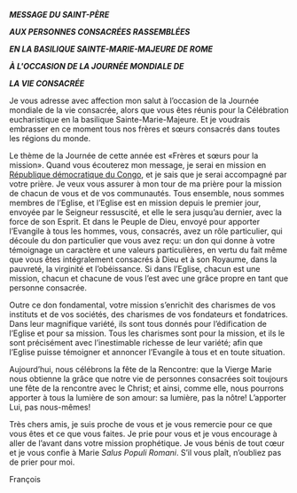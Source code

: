 ***MESSAGE DU SAINT-PÈRE***

***AUX PERSONNES CONSACRÉES RASSEMBLÉES***

***EN LA BASILIQUE SAINTE-MARIE-MAJEURE DE ROME***

***À L'OCCASION DE LA JOURNÉE MONDIALE DE***

***LA VIE CONSACRÉE***

Je vous adresse avec affection mon salut à l’occasion de la Journée mondiale de la vie consacrée, alors que vous êtes réunis pour la Célébration eucharistique en la basilique Sainte-Marie-Majeure. Et je voudrais embrasser en ce moment tous nos frères et sœurs consacrés dans toutes les régions du monde.

Le thème de la Journée de cette année est «Frères et sœurs pour la mission». Quand vous écouterez mon message, je serai en mission en [République démocratique du Congo](https://www.vatican.va/content/francesco/fr/travels/2023/outside/documents/congo-sudsudan-2023.html), et je sais que je serai accompagné par votre prière. Je veux vous assurer à mon tour de ma prière pour la mission de chacun de vous et de vos communautés. Tous ensemble, nous sommes membres de l’Eglise, et l’Eglise est en mission depuis le premier jour, envoyée par le Seigneur ressuscité, et elle le sera jusqu’au dernier, avec la force de son Esprit. Et dans le Peuple de Dieu, envoyé pour apporter l’Evangile à tous les hommes, vous, consacrés, avez un rôle particulier, qui découle du don particulier que vous avez reçu: un don qui donne à votre témoignage un caractère et une valeurs particulières, en vertu du fait même que vous êtes intégralement consacrés à Dieu et à son Royaume, dans la pauvreté, la virginité et l’obéissance. Si dans l’Eglise, chacun est une mission, chacun et chacune de vous l’est avec une grâce propre en tant que personne consacrée.

Outre ce don fondamental, votre mission s’enrichit des charismes de vos instituts et de vos sociétés, des charismes de vos fondateurs et fondatrices. Dans leur magnifique variété, ils sont tous donnés pour l’édification de l’Eglise et pour sa mission. Tous les charismes sont pour la mission, et ils le sont précisément avec l’inestimable richesse de leur variété; afin que l’Eglise puisse témoigner et annoncer l’Evangile à tous et en toute situation.

Aujourd’hui, nous célébrons la fête de la Rencontre: que la Vierge Marie nous obtienne la grâce que notre vie de personnes consacrées soit toujours une fête de la rencontre avec le Christ; et ainsi, comme elle, nous pourrons apporter à tous la lumière de son amour: sa lumière, pas la nôtre! L’apporter Lui, pas nous-mêmes!

Très chers amis, je suis proche de vous et je vous remercie pour ce que vous êtes et ce que vous faites. Je prie pour vous et je vous encourage à aller de l’avant dans votre mission prophétique. Je vous bénis de tout cœur et je vous confie à Marie *Salus Populi Romani*. S’il vous plaît, n’oubliez pas de prier pour moi.

François